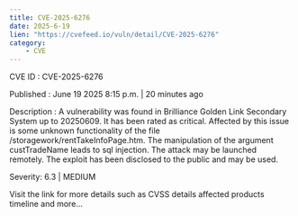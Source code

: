 ```yaml
---
title: CVE-2025-6276
date: 2025-6-19
lien: "https://cvefeed.io/vuln/detail/CVE-2025-6276"
category:
    - CVE
---
```


CVE ID : CVE-2025-6276

Published :  June 19
2025
8:15 p.m. | 20 minutes ago

Description : A vulnerability was found in Brilliance Golden Link Secondary System up to 20250609. It has been rated as critical. Affected by this issue is some unknown functionality of the file /storagework/rentTakeInfoPage.htm. The manipulation of the argument custTradeName leads to sql injection. The attack may be launched remotely. The exploit has been disclosed to the public and may be used.

Severity: 6.3 | MEDIUM

Visit the link for more details
such as CVSS details
affected products
timeline
and more...
